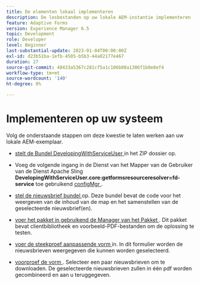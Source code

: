 ```yaml
---
title: De elementen lokaal implementeren
description: De lesbestanden op uw lokale AEM-instantie implementeren
feature: Adaptive Forms
version: Experience Manager 6.5
topic: Development
role: Developer
level: Beginner
last-substantial-update: 2023-01-04T00:00:00Z
exl-id: d23b51ba-1efb-4505-b5b3-44a02177e467
duration: 27
source-git-commit: 48433a5367c281cf5a1c106b08a1306f1b0e8ef4
workflow-type: tm+mt
source-wordcount: '140'
ht-degree: 0%

---
```


# Implementeren op uw systeem

Volg de onderstaande stappen om deze kwestie te laten werken aan uw lokale AEM-exemplaar.

* [ stelt de Bundel DevelopingWithServiceUser ](https://experienceleague.adobe.com/docs/experience-manager-learn/assets/developingwithserviceuser.zip) in het ZIP dossier op.

* Voeg de volgende ingang in de Dienst van het Mapper van de Gebruiker van de Dienst Apache Sling **DevelopingWithServiceUser.core:getformsresourceresolver=fd-service** toe gebruikend [ configMgr ](http://localhost:4502/system/console/configMgr).

* [ stel de nieuwsbrief bundel ](assets/Newsletters.core-1.0.0-SNAPSHOT.jar) op. Deze bundel bevat de code voor het weergeven van de inhoud van de map en het samenstellen van de geselecteerde nieuwsbrief(en).

* [ voer het pakket in gebruikend de Manager van het Pakket ](assets/newsletter.zip). Dit pakket bevat clientbibliotheek en voorbeeld-PDF-bestanden om de oplossing te testen.

* [ voer de steekproef aanpassende vorm ](assets/sample-adaptive-form.zip) in. In dit formulier worden de nieuwsbrieven weergegeven die kunnen worden geselecteerd.

* [ voorproef de vorm ](http://localhost:4502/content/dam/formsanddocuments/downloadarchivednewsletters/jcr:content?wcmmode=disabled).
Selecteer een paar nieuwsbrieven om te downloaden. De geselecteerde nieuwsbrieven zullen in één pdf worden gecombineerd en aan u teruggegeven.
